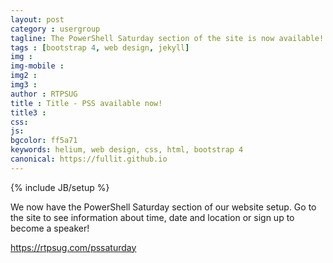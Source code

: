 ```yaml
---
layout: post
category : usergroup
tagline: The PowerShell Saturday section of the site is now available!
tags : [bootstrap 4, web design, jekyll]
img : 
img-mobile : 
img2 : 
img3 : 
author : RTPSUG
title : Title - PSS available now!
title3 : 
css: 
js: 
bgcolor: ff5a71
keywords: helium, web design, css, html, bootstrap 4
canonical: https://fullit.github.io
---
```

{% include JB/setup %}

We now have the PowerShell Saturday section of our website setup. Go to the site to see information about time, date and location or sign up to become a speaker!

https://rtpsug.com/pssaturday